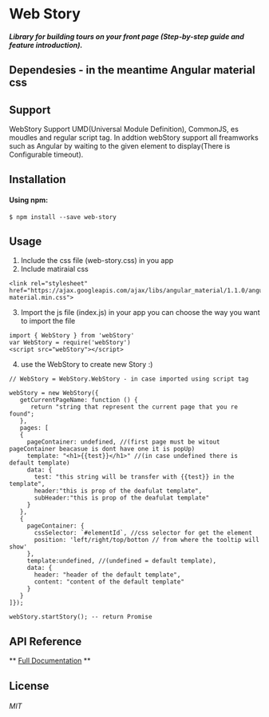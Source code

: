 # Web Story

##### Library for building tours on your front page (Step-by-step guide and feature introduction).
## Dependesies -  in the meantime Angular material css

## Support
WebStory Support UMD(Universal Module Definition), CommonJS, es moudles and regular script tag.
In addtion webStory support all freamworks such as Angular by waiting to the given element to display(There is Configurable timeout).
## Installation
#### Using npm:
```
$ npm install --save web-story
```

## Usage
1. Include the css file (web-story.css) in you app
2. Include matiraial css 
```
<link rel="stylesheet" href="https://ajax.googleapis.com/ajax/libs/angular_material/1.1.0/angular-material.min.css">
```
3. Import the js file (index.js) in your app you can choose the way you want to import the file
```
import { WebStory } from 'webStory' 
var WebStory = require('webStory')
<script src="webStory"></script>
```
4. use the WebStory to create new Story :)
```
// WebStory = WebStory.WebStory - in case imported using script tag

webStory = new WebStory({
   getCurrentPageName: function () {
      return "string that represent the current page that you re found";
   },
   pages: [
   {
     pageContainer: undefined, //(first page must be witout pageContainer beacasue is dont have one it is popUp)
     template: "<h1>{{test}}</h1>" //(in case undefined there is default template)
     data: {
	   test: "this string will be transfer with {{test}} in the template",
	   header:"this is prop of the deafulat template",
	   subHeader:"this is prop of the deafulat template"
     }
   }, 
   {
     pageContainer: {
	   cssSelector: `#elementId`, //css selector for get the element
	   position: 'left/right/top/botton // from where the tooltip will show'
     },
     template:undefined, //(undefined = default template),
     data: {
	   header: "header of the default template",
	   content: "content of the default template"
     }
   }
]});

webStory.startStory(); -- return Promise
```
## API Reference
** [Full Documentation]() **


License
----
###### MIT
